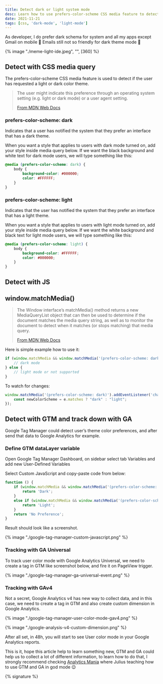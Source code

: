 ```yaml
---
title: Detect dark or light system mode
desc: Learn how to use prefers-color-scheme CSS media feature to detect user color theme preferences. See examples using media query and JavaScript. Also, track color mode with Google Tag Manager and Google Analytics.
date: 2021-11-21
tags: [css, 'dark-mode', 'light-mode']
---
```


As developer, I do prefer dark schema for system and all my apps except Gmail on mobile 🙂 Emails still not so friendly for dark theme mode 🙂

{% image "./meme-light-ide.jpeg", "", [360] %}

## Detect with CSS media query
The prefers-color-scheme CSS media feature is used to detect if the user has requested a light or dark color theme.

> The user might indicate this preference through an operating system setting (e.g. light or dark mode) or a user agent setting.
>
> [From MDN Web Docs](https://developer.mozilla.org/en-US/docs/Web/CSS/@media/prefers-color-scheme)

### prefers-color-scheme: dark

Indicates that a user has notified the system that they prefer an interface that has a dark theme.

When you want a style that applies to users with dark mode turned on, add your style inside media query below. If we want the black background and white text for dark mode users, we will type something like this:

```css
@media (prefers-color-scheme: dark) {
	body {
		background-color: #000000;
		color: #FFFFFF;
	}
}
```

### prefers-color-scheme: light

Indicates that the user has notified the system that they prefer an interface that has a light theme.

When you want a style that applies to users with light mode turned on, add your style inside media query below. If we want the white background and black text for light mode users, we will type something like this:

```css
@media (prefers-color-scheme: light) {
	body {
		background-color: #FFFFFF;
		color: #000000;
	}
}
```

## Detect with JS

## window.matchMedia()

> The Window interface’s matchMedia() method returns a new MediaQueryList object that can then be used to determine if the document matches the media query string, as well as to monitor the document to detect when it matches (or stops matching) that media query.
>
> [From MDN Web Docs](https://developer.mozilla.org/en-US/docs/Web/API/Window/matchMedia)

Here is simple example how to use it:

```js
if (window.matchMedia && window.matchMedia('(prefers-color-scheme: dark)').matches) {
    // dark mode
} else {
	// light mode or not supported
}
```

To watch for changes:

```js
window.matchMedia('(prefers-color-scheme: dark)').addEventListener('change', e => {
    const newColorScheme = e.matches ? "dark" : "light";
});
```

## Detect with GTM and track down with GA

Google Tag Manager could detect user’s theme color preferences, and after send that data to Google Analytics for example.

### Define GTM dataLayer variable

Open Google Tag Manager Dashboard, on sidebar select tab Variables and add new User-Defined Variables

Select Custom JavaScript and copy-paste code from below:

```js
function () {
	if (window.matchMedia && window.matchMedia('(prefers-color-scheme: dark)').matches) {
		return 'Dark';
	}
	else if (window.matchMedia && window.matchMedia('(prefers-color-scheme: light)').matches) {
		return 'Light';
	}
	return 'No Preference';
}
```

Result should look like a screenshot.

{% image "./google-tag-manager-custom-javascript.png" %}

### Tracking with GA Universal

To track user color mode with Google Analytics Universal, we need to create a tag in GTM like screenshot below, and fire it on PageView trigger.

{% image "./google-tag-manager-ga-universal-event.png" %}

### Tracking with GAv4

Not a secret, Google Analytics v4 has new way to collect data, and in this case, we need to create a tag in GTM and also create custom dimension in Google Analytics.

{% image "./google-tag-manager-user-color-mode-gav4.png" %}

{% image "./google-analysis-v4-custom-dimension.png" %}

After all set, in 48h, you will start to see User color mode in your Google Analytics reports.

This is it, hope this article help to learn something new, GTM and GA could help us to collect a lot of different information, to learn how to do that, I strongly recommend checking [Analytics Mania](https://www.analyticsmania.com/) where Julius teaching how to use GTM and GA in god mode 😉

{% signature %}
